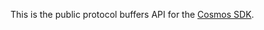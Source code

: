 This is the public protocol buffers API for the [Cosmos SDK](https://github.com/aliworkshop/terra-sdk).